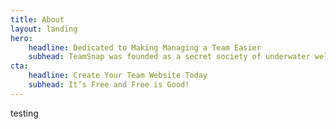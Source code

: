 ```yaml
---
title: About
layout: landing
hero:
    headline: Dedicated to Making Managing a Team Easier
    subhead: TeamSnap was founded as a secret society of underwater welders who decided to learn code. No, that's not true. But we were founded by social scientists, an improv comedian and an oil field engineer who had a vision for making group organization easier.
cta:
    headline: Create Your Team Website Today
    subhead: It’s Free and Free is Good!
---
```

testing
